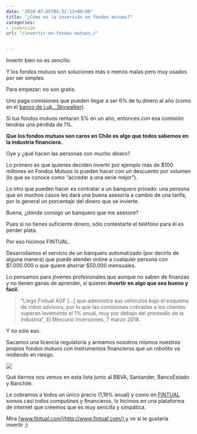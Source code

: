 ```yaml
---
date: '2018-07-05T04:32:13+00:00'
title: "¿Cómo es la inversión en fondos mutuos?"
categories:
- inversión
url: "/invertir-en-fondos-mutuos./"


---
```

Invertir bien no es sencillo.

Y los fondos mutuos son soluciones más o menos malas pero muy usados por ser simples.

Para empezar: no son gratis.

Uno paga comisiones que pueden llegar a ser 6% de tu dinero al año (como en el [banco de Luk…Skywalker](http://www.banchileinversiones.cl/sist_banchile/pdf/fondos_mutuos/ficha_tecnica/bft18q_a.pdf)).

Si tus fondos mutuos rentaran 5% en un año, entonces con esa comisión tendrás una pérdida de 1%.

**Que los fondos mutuos son caros en Chile es algo que todos sabemos en la industria financiera.**

Oye y ¿qué hacen las personas con mucho dinero?

Lo primero es que quienes deciden invertir por ejemplo más de $100 millones en Fondos Mutuos lo pueden hacer con un descuento por volumen (lo que se conoce como “acceder a una serie mejor”).

Lo otro que pueden hacer es contratar a un banquero privado: una persona que en muchos casos les dará una buena asesoría a cambio de una tarifa, por lo general un porcentaje del dinero que se invierte.

Buena, ¿dónde consigo un banquero que me asesore?

Pues si no tienes suficiente dinero, sólo contestarte el teléfono para él es perder plata.

Por eso hicimos FINTUAL.

Desarrollamos el servicio de un banquero automatizado (por decirlo de alguna manera) que puede atender online a cualquier persona con $1.000.000 o que quiere ahorrar $50.000 mensuales.

Lo pensamos para jóvenes profesionales que aunque no saben de finanzas y no tienen ganas de aprender, sí quieren **invertir en algo que sea bueno y fácil.**

> “Llegó Fintual AGF \[…\] que administra sus vehículos bajo el esquema de robot advisors, por lo que las comisiones cobradas a los clientes superan levemente el 1% anual, muy por debajo del promedio de la industria”, El Mercurio Inversiones, 7 marzo 2018.

Y no sólo eso.

Sacamos una licencia regulatoria y armamos nosotros mismos nuestros propios fondos mutuos con instrumentos financieros que un robotito va midiendo en riesgo.

![](https://cdn-images-1.medium.com/max/800/1\*puUtIzRpupSpq9KyVLfj8g.png)

Qué tiernos nos vemos en esta lista junto al BBVA, Santander, BancoEstado y Banchile.

Le cobramos a todos un único precio (1,19% anual) y como en [FINTUAL](http://www.fintual.com/) somos casi todos computines y financieros, lo hicimos en una plataforma de internet que creemos que es muy sencilla y simpática.

Mira [www.fintual.com](http://www.fintual.com/) y ve si te gustaría invertir ;)
